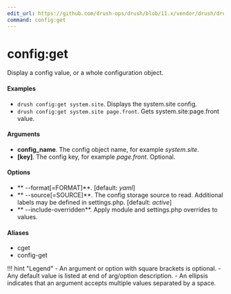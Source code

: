 ```yaml
---
edit_url: https://github.com/drush-ops/drush/blob/11.x/vendor/drush/drush/src/Drupal/Commands/config/ConfigCommands.php
command: config:get
---
```

# config:get

Display a config value, or a whole configuration object.

#### Examples

- <code>drush config:get system.site</code>. Displays the system.site config.
- <code>drush config:get system.site page.front</code>. Gets system.site:page.front value.

#### Arguments

- **config_name**. The config object name, for example *system.site*.
- **[key]**. The config key, for example *page.front*. Optional.

#### Options

- ** --format[=FORMAT]**.  [default: *yaml*]
- ** --source[=SOURCE]**. The config storage source to read. Additional labels may be defined in settings.php. [default: *active*]
- ** --include-overridden**. Apply module and settings.php overrides to values.

#### Aliases

- cget
- config-get

!!! hint "Legend"
    - An argument or option with square brackets is optional.
    - Any default value is listed at end of arg/option description.
    - An ellipsis indicates that an argument accepts multiple values separated by a space.